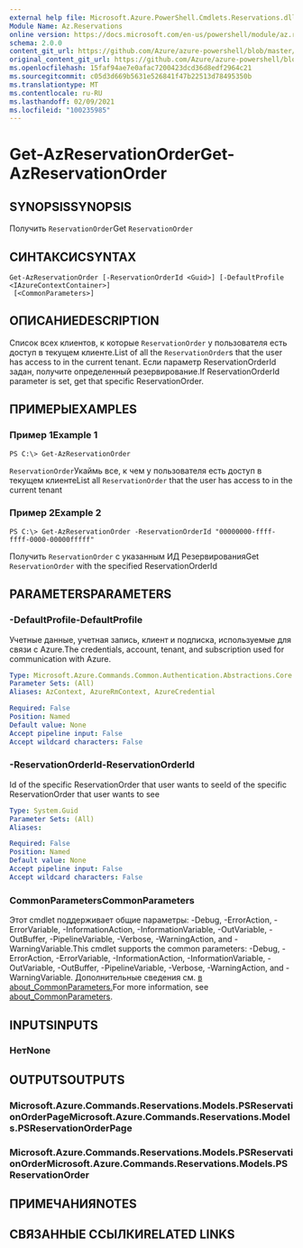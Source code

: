 ```yaml
---
external help file: Microsoft.Azure.PowerShell.Cmdlets.Reservations.dll-Help.xml
Module Name: Az.Reservations
online version: https://docs.microsoft.com/en-us/powershell/module/az.reservations/get-azreservationorder
schema: 2.0.0
content_git_url: https://github.com/Azure/azure-powershell/blob/master/src/Reservations/Reservations/help/Get-AzReservationOrder.md
original_content_git_url: https://github.com/Azure/azure-powershell/blob/master/src/Reservations/Reservations/help/Get-AzReservationOrder.md
ms.openlocfilehash: 15faf94ae7e0afac7200423dcd36d8edf2964c21
ms.sourcegitcommit: c05d3d669b5631e526841f47b22513d78495350b
ms.translationtype: MT
ms.contentlocale: ru-RU
ms.lasthandoff: 02/09/2021
ms.locfileid: "100235985"
---
```

# <span data-ttu-id="fd2b7-101">Get-AzReservationOrder</span><span class="sxs-lookup"><span data-stu-id="fd2b7-101">Get-AzReservationOrder</span></span>

## <span data-ttu-id="fd2b7-102">SYNOPSIS</span><span class="sxs-lookup"><span data-stu-id="fd2b7-102">SYNOPSIS</span></span>
<span data-ttu-id="fd2b7-103">Получить `ReservationOrder`</span><span class="sxs-lookup"><span data-stu-id="fd2b7-103">Get `ReservationOrder`</span></span>

## <span data-ttu-id="fd2b7-104">СИНТАКСИС</span><span class="sxs-lookup"><span data-stu-id="fd2b7-104">SYNTAX</span></span>

```
Get-AzReservationOrder [-ReservationOrderId <Guid>] [-DefaultProfile <IAzureContextContainer>]
 [<CommonParameters>]
```

## <span data-ttu-id="fd2b7-105">ОПИСАНИЕ</span><span class="sxs-lookup"><span data-stu-id="fd2b7-105">DESCRIPTION</span></span>
<span data-ttu-id="fd2b7-106">Список всех клиентов, к которые `ReservationOrder` у пользователя есть доступ в текущем клиенте.</span><span class="sxs-lookup"><span data-stu-id="fd2b7-106">List of all the `ReservationOrder`s that the user has access to in the current tenant.</span></span> <span data-ttu-id="fd2b7-107">Если параметр ReservationOrderId задан, получите определенный резервирование.</span><span class="sxs-lookup"><span data-stu-id="fd2b7-107">If ReservationOrderId parameter is set, get that specific ReservationOrder.</span></span>

## <span data-ttu-id="fd2b7-108">ПРИМЕРЫ</span><span class="sxs-lookup"><span data-stu-id="fd2b7-108">EXAMPLES</span></span>

### <span data-ttu-id="fd2b7-109">Пример 1</span><span class="sxs-lookup"><span data-stu-id="fd2b7-109">Example 1</span></span>
```
PS C:\> Get-AzReservationOrder
```

<span data-ttu-id="fd2b7-110">`ReservationOrder`Укаймь все, к чем у пользователя есть доступ в текущем клиенте</span><span class="sxs-lookup"><span data-stu-id="fd2b7-110">List all `ReservationOrder` that the user has access to in the current tenant</span></span>

### <span data-ttu-id="fd2b7-111">Пример 2</span><span class="sxs-lookup"><span data-stu-id="fd2b7-111">Example 2</span></span>
```
PS C:\> Get-AzReservationOrder -ReservationOrderId "00000000-ffff-ffff-0000-00000fffff"
```

<span data-ttu-id="fd2b7-112">Получить `ReservationOrder` с указанным ИД Резервирования</span><span class="sxs-lookup"><span data-stu-id="fd2b7-112">Get `ReservationOrder` with the specified ReservationOrderId</span></span>

## <span data-ttu-id="fd2b7-113">PARAMETERS</span><span class="sxs-lookup"><span data-stu-id="fd2b7-113">PARAMETERS</span></span>

### <span data-ttu-id="fd2b7-114">-DefaultProfile</span><span class="sxs-lookup"><span data-stu-id="fd2b7-114">-DefaultProfile</span></span>
<span data-ttu-id="fd2b7-115">Учетные данные, учетная запись, клиент и подписка, используемые для связи с Azure.</span><span class="sxs-lookup"><span data-stu-id="fd2b7-115">The credentials, account, tenant, and subscription used for communication with Azure.</span></span>

```yaml
Type: Microsoft.Azure.Commands.Common.Authentication.Abstractions.Core.IAzureContextContainer
Parameter Sets: (All)
Aliases: AzContext, AzureRmContext, AzureCredential

Required: False
Position: Named
Default value: None
Accept pipeline input: False
Accept wildcard characters: False
```

### <span data-ttu-id="fd2b7-116">-ReservationOrderId</span><span class="sxs-lookup"><span data-stu-id="fd2b7-116">-ReservationOrderId</span></span>
<span data-ttu-id="fd2b7-117">Id of the specific ReservationOrder that user wants to see</span><span class="sxs-lookup"><span data-stu-id="fd2b7-117">Id of the specific ReservationOrder that user wants to see</span></span>

```yaml
Type: System.Guid
Parameter Sets: (All)
Aliases:

Required: False
Position: Named
Default value: None
Accept pipeline input: False
Accept wildcard characters: False
```

### <span data-ttu-id="fd2b7-118">CommonParameters</span><span class="sxs-lookup"><span data-stu-id="fd2b7-118">CommonParameters</span></span>
<span data-ttu-id="fd2b7-119">Этот cmdlet поддерживает общие параметры: -Debug, -ErrorAction, -ErrorVariable, -InformationAction, -InformationVariable, -OutVariable, -OutBuffer, -PipelineVariable, -Verbose, -WarningAction, and -WarningVariable.</span><span class="sxs-lookup"><span data-stu-id="fd2b7-119">This cmdlet supports the common parameters: -Debug, -ErrorAction, -ErrorVariable, -InformationAction, -InformationVariable, -OutVariable, -OutBuffer, -PipelineVariable, -Verbose, -WarningAction, and -WarningVariable.</span></span> <span data-ttu-id="fd2b7-120">Дополнительные сведения см. [в about_CommonParameters.](http://go.microsoft.com/fwlink/?LinkID=113216)</span><span class="sxs-lookup"><span data-stu-id="fd2b7-120">For more information, see [about_CommonParameters](http://go.microsoft.com/fwlink/?LinkID=113216).</span></span>

## <span data-ttu-id="fd2b7-121">INPUTS</span><span class="sxs-lookup"><span data-stu-id="fd2b7-121">INPUTS</span></span>

### <span data-ttu-id="fd2b7-122">Нет</span><span class="sxs-lookup"><span data-stu-id="fd2b7-122">None</span></span>

## <span data-ttu-id="fd2b7-123">OUTPUTS</span><span class="sxs-lookup"><span data-stu-id="fd2b7-123">OUTPUTS</span></span>

### <span data-ttu-id="fd2b7-124">Microsoft.Azure.Commands.Reservations.Models.PSReservationOrderPage</span><span class="sxs-lookup"><span data-stu-id="fd2b7-124">Microsoft.Azure.Commands.Reservations.Models.PSReservationOrderPage</span></span>

### <span data-ttu-id="fd2b7-125">Microsoft.Azure.Commands.Reservations.Models.PSReservationOrder</span><span class="sxs-lookup"><span data-stu-id="fd2b7-125">Microsoft.Azure.Commands.Reservations.Models.PSReservationOrder</span></span>

## <span data-ttu-id="fd2b7-126">ПРИМЕЧАНИЯ</span><span class="sxs-lookup"><span data-stu-id="fd2b7-126">NOTES</span></span>

## <span data-ttu-id="fd2b7-127">СВЯЗАННЫЕ ССЫЛКИ</span><span class="sxs-lookup"><span data-stu-id="fd2b7-127">RELATED LINKS</span></span>

